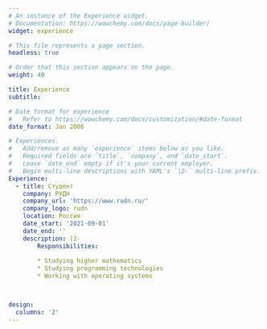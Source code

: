 ```yaml
---
# An instance of the Experience widget.
# Documentation: https://wowchemy.com/docs/page-builder/
widget: experience

# This file represents a page section.
headless: true

# Order that this section appears on the page.
weight: 40

title: Experience
subtitle:

# Date format for experience
#   Refer to https://wowchemy.com/docs/customization/#date-format
date_format: Jan 2006

# Experiences.
#   Add/remove as many `experience` items below as you like.
#   Required fields are `title`, `company`, and `date_start`.
#   Leave `date_end` empty if it's your current employer.
#   Begin multi-line descriptions with YAML's `|2-` multi-line prefix.
Experience:
  - title: Студент
    company: РУДН
    company_url: 'https://www.rudn.ru/'
    company_logo: rudn
    location: Россия
    date_start: '2021-09-01'
    date_end: ''
    description: |2-
        Responsibilities:
        
        * Studying higher mathematics
        * Studying programming technologies
        * Working with operating systems



design:
  columns: '2'
---
```

